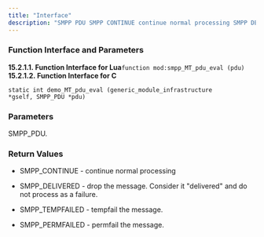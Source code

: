 ```yaml
---
title: "Interface"
description: "SMPP PDU SMPP CONTINUE continue normal processing SMPP DELIVERED drop the message Consider it delivered and do not process as a failure SMPP TEMPFAILED tempfail the message SMPP PERMFAILED permfail the message..."
---
```


### <a name="idp429696"></a> Function Interface and Parameters

**<a name="idp430848"></a> 15.2.1.1. Function Interface for Lua**`function mod:smpp_MT_pdu_eval (pdu)`**<a name="idp772464"></a> 15.2.1.2. Function Interface for C**
```
static int demo_MT_pdu_eval (generic_module_infrastructure
*gself, SMPP_PDU *pdu)
```

### <a name="idp774400"></a> Parameters

SMPP_PDU.

### <a name="idp776208"></a> Return Values

*   SMPP_CONTINUE - continue normal processing

*   SMPP_DELIVERED - drop the message. Consider it "delivered" and do not process as a failure.

*   SMPP_TEMPFAILED - tempfail the message.

*   SMPP_PERMFAILED - permfail the message.